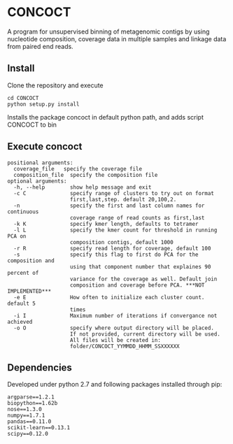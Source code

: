 CONCOCT
======

A program for unsupervised binning of metagenomic contigs by using nucleotide composition, 
coverage data in multiple samples and linkage data from paired end reads.

Install
-------
Clone the repository and execute
```
cd CONCOCT
python setup.py install
```
Installs the package concoct in default python path, and adds script CONCOCT to bin

Execute concoct
-------
```
positional arguments:
  coverage_file   specify the coverage file
  composition_file  specify the composition file
optional arguments:
  -h, --help        show help message and exit
  -c C              specify range of clusters to try out on format
                    first,last,step. default 20,100,2.
  -n                specify the first and last column names for continuous
                    coverage range of read counts as first,last
  -k K              specify kmer length, defaults to tetramer
  -l L              specify the kmer count for threshold in running PCA on
                    composition contigs, default 1000
  -r R              specify read length for coverage, default 100
  -s                specify this flag to first do PCA for the composition and
                    using that component number that explaines 90 percent of
                    variance for the coverage as well. Default join
                    composition and coverage before PCA. ***NOT IMPLEMENTED***
  -e E              How often to initialize each cluster count. default 5
                    times
  -i I              Maximum number of iterations if convergance not achieved
  -o O              specify where output directory will be placed.
     		        If not provided, current directory will be used.
		    	    All files will be created in:
                    folder/CONCOCT_YYMMDD_HHMM_SSXXXXXX
```

Dependencies
-----------
Developed under python 2.7 and following packages installed through pip:
```
argparse==1.2.1
biopython==1.62b
nose==1.3.0
numpy==1.7.1
pandas==0.11.0
scikit-learn==0.13.1
scipy==0.12.0
```
